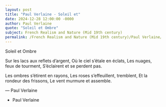 ```yaml
---
layout: post
title: "Paul Verlaine - Soleil et"
date: 2024-12-28 12:00:00 -0000
author: Paul Verlaine
quote: "Soleil et Ombre"
subject: French Realism and Nature (Mid 19th century)
permalink: /French Realism and Nature (Mid 19th century)/Paul Verlaine/Paul Verlaine - Soleil et
---
```


Soleil et Ombre

Sur les lacs aux reflets d’argent,
Où le ciel s’étale en éclats,
Les nuages, feux de tourment,
S’éclairent et se perdent pas.

Les ombres s’étirent en rayons,
Les roses s’effeuillent, tremblent,
Et la rondeur des frissons,
Le vent murmure et assemble.

— Paul Verlaine

- Paul Verlaine
